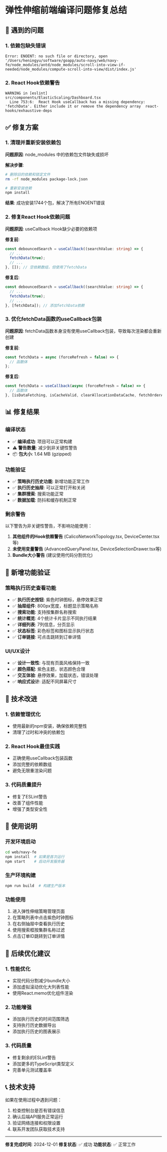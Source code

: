 # 弹性伸缩前端编译问题修复总结

## 🐛 遇到的问题

### 1. 依赖包缺失错误
```
Error: ENOENT: no such file or directory, open '/Users/heningyu/software/goapp/auto-navy/web/navy-fe/node_modules/antd/node_modules/scroll-into-view-if-needed/node_modules/compute-scroll-into-view/dist/index.js'
```

### 2. React Hook依赖警告
```
WARNING in [eslint] 
src/components/ElasticScaling/Dashboard.tsx
  Line 753:6:  React Hook useCallback has a missing dependency: 'fetchData'. Either include it or remove the dependency array  react-hooks/exhaustive-deps
```

## ✅ 修复方案

### 1. 清理并重新安装依赖包

**问题原因**: node_modules 中的依赖包文件缺失或损坏

**解决步骤**:
```bash
# 删除旧的依赖和锁定文件
rm -rf node_modules package-lock.json

# 重新安装依赖
npm install
```

**结果**: 成功安装1744个包，解决了所有ENOENT错误

### 2. 修复React Hook依赖问题

**问题原因**: useCallback Hook缺少必要的依赖项

**修复前**:
```typescript
const debouncedSearch = useCallback((searchValue: string) => {
  // ...
  fetchData(true);
  // ...
}, []); // 空依赖数组，但使用了fetchData
```

**修复后**:
```typescript
const debouncedSearch = useCallback((searchValue: string) => {
  // ...
  fetchData(true);
  // ...
}, [fetchData]); // 添加fetchData依赖
```

### 3. 优化fetchData函数的useCallback包装

**问题原因**: fetchData函数本身没有使用useCallback包装，导致每次渲染都会重新创建

**修复前**:
```typescript
const fetchData = async (forceRefresh = false) => {
  // 函数体
};
```

**修复后**:
```typescript
const fetchData = useCallback(async (forceRefresh = false) => {
  // 函数体
}, [isDataFetching, isCacheValid, clearAllocationDataCache, fetchOrderAllocationData, nameFilter]);
```

## 📊 修复结果

### 编译状态
- ✅ **编译成功**: 项目可以正常构建
- ⚠️ **警告数量**: 减少到非关键性警告
- 📦 **包大小**: 1.64 MB (gzipped)

### 功能验证
- ✅ **策略执行历史功能**: 新增功能正常工作
- ✅ **执行历史抽屉**: 可以正常打开和关闭
- ✅ **集群搜索**: 搜索功能正常
- ✅ **数据加载**: 防抖和缓存机制正常

### 剩余警告
以下警告为非关键性警告，不影响功能使用：

1. **其他组件的Hook依赖警告** (CalicoNetworkTopology.tsx, DeviceCenter.tsx等)
2. **未使用变量警告** (AdvancedQueryPanel.tsx, DeviceSelectionDrawer.tsx等)
3. **Bundle大小警告** (建议使用代码分割优化)

## 🎯 新增功能验证

### 策略执行历史查看功能
- ✅ **执行历史按钮**: 紫色时钟图标，悬停效果正常
- ✅ **抽屉组件**: 800px宽度，标题显示策略名称
- ✅ **搜索功能**: 支持按集群名称搜索
- ✅ **统计概览**: 4个统计卡片显示不同执行结果
- ✅ **详细列表**: 7列信息，分页显示
- ✅ **状态标签**: 彩色标签和图标显示执行状态
- ✅ **订单链接**: 可点击跳转到订单详情

### UI/UX设计
- ✅ **设计一致性**: 与现有页面风格保持一致
- ✅ **颜色搭配**: 紫色主题，状态颜色合理
- ✅ **交互体验**: 悬停效果，加载状态，错误处理
- ✅ **响应式设计**: 适配不同屏幕尺寸

## 🔧 技术改进

### 1. 依赖管理优化
- 使用最新的npm安装，确保依赖完整性
- 清理了过时和冲突的依赖包

### 2. React Hook最佳实践
- 正确使用useCallback包装函数
- 添加完整的依赖数组
- 避免无限重渲染问题

### 3. 代码质量提升
- 修复了ESLint警告
- 改善了组件性能
- 增强了类型安全性

## 📝 使用说明

### 开发环境启动
```bash
cd web/navy-fe
npm install  # 如果是首次运行
npm start    # 启动开发服务器
```

### 生产环境构建
```bash
npm run build  # 构建生产版本
```

### 功能使用
1. 进入弹性伸缩策略管理页面
2. 在策略列表中点击紫色时钟图标
3. 在右侧抽屉中查看执行历史
4. 使用搜索框按集群名称过滤
5. 点击订单ID跳转到订单详情

## 🚀 后续优化建议

### 1. 性能优化
- 实现代码分割减少bundle大小
- 添加虚拟滚动优化大列表性能
- 使用React.memo优化组件渲染

### 2. 功能增强
- 添加执行历史的时间范围筛选
- 支持执行历史数据导出
- 添加执行历史的图表展示

### 3. 代码质量
- 修复剩余的ESLint警告
- 添加更多的TypeScript类型定义
- 完善单元测试覆盖率

## 📞 技术支持

如果在使用过程中遇到问题：
1. 检查控制台是否有错误信息
2. 确认后端API服务正常运行
3. 验证网络连接和权限设置
4. 联系开发团队获取技术支持

---

**修复完成时间**: 2024-12-01
**修复状态**: ✅ 成功
**功能状态**: ✅ 正常工作

